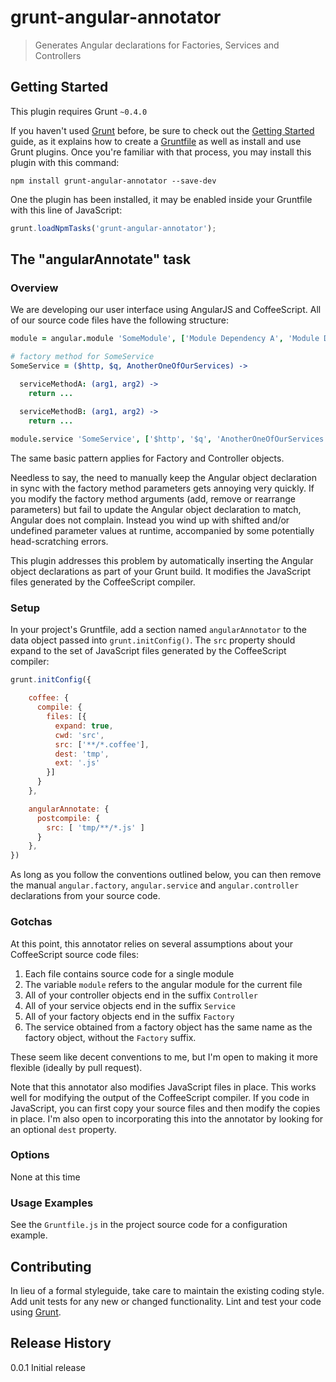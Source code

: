 # grunt-angular-annotator

> Generates Angular declarations for Factories, Services and Controllers

## Getting Started
This plugin requires Grunt `~0.4.0`

If you haven't used [Grunt](http://gruntjs.com/) before, be sure to check out the [Getting Started](http://gruntjs.com/getting-started) guide, as it explains how to create a [Gruntfile](http://gruntjs.com/sample-gruntfile) as well as install and use Grunt plugins. Once you're familiar with that process, you may install this plugin with this command:

```shell
npm install grunt-angular-annotator --save-dev
```

One the plugin has been installed, it may be enabled inside your Gruntfile with this line of JavaScript:

```js
grunt.loadNpmTasks('grunt-angular-annotator');
```

## The "angularAnnotate" task

### Overview

We are developing our user interface using AngularJS and CoffeeScript.  All of our source code files have the following structure:

```coffee
module = angular.module 'SomeModule', ['Module Dependency A', 'Module Dependency B']

# factory method for SomeService
SomeService = ($http, $q, AnotherOneOfOurServices) ->

  serviceMethodA: (arg1, arg2) ->
    return ...

  serviceMethodB: (arg1, arg2) ->
    return ...
  
module.service 'SomeService', ['$http', '$q', 'AnotherOneOfOurServices', SomeService]
```

The same basic pattern applies for Factory and Controller objects.

Needless to say, the need to manually keep the Angular object declaration in sync with the factory method parameters gets annoying very quickly.  If you modify the factory method arguments (add, remove or rearrange parameters) but fail to update the Angular object declaration to match, Angular does not complain.  Instead you wind up with shifted and/or undefined parameter values at runtime, accompanied by some potentially head-scratching errors.

This plugin addresses this problem by automatically inserting the
Angular object declarations as part of your Grunt build.  It modifies the
JavaScript files generated by the CoffeeScript compiler.

### Setup

In your project's Gruntfile, add a section named `angularAnnotator` to the data object passed into `grunt.initConfig()`.  The `src` property should expand to the set of JavaScript files generated by the CoffeeScript compiler:

```js
grunt.initConfig({

    coffee: {
      compile: {
        files: [{
          expand: true,
          cwd: 'src',
          src: ['**/*.coffee'],
          dest: 'tmp',
          ext: '.js'
        }]
      }
    },

    angularAnnotate: {
      postcompile: {
        src: [ 'tmp/**/*.js' ]
      }
    },
})
```

As long as you follow the conventions outlined below, you can then remove the manual `angular.factory`, `angular.service` and `angular.controller` declarations from your source code.

### Gotchas

At this point, this annotator relies on several assumptions about your CoffeeScript source code files:

  1.  Each file contains source code for a single module
  1.  The variable `module` refers to the angular module for the current file
  1.  All of your controller objects end in the suffix `Controller`
  1.  All of your service objects end in the suffix `Service`
  1.  All of your factory objects end in the suffix `Factory`
  1.  The service obtained from a factory object has the same name as the factory object, without the `Factory` suffix.

These seem like decent conventions to me, but I'm open to making it more flexible (ideally by pull request).

Note that this annotator also modifies JavaScript files in place.  This works well for modifying the output of the CoffeeScript compiler.  If you code in JavaScript, you can first copy your source files and then modify the copies in place.  I'm also open to incorporating this into the annotator by looking for an optional `dest` property.

### Options

None at this time

### Usage Examples

See the `Gruntfile.js` in the project source code for a configuration example.

## Contributing
In lieu of a formal styleguide, take care to maintain the existing coding style. Add unit tests for any new or changed functionality. Lint and test your code using [Grunt](http://gruntjs.com/).

## Release History

0.0.1 Initial release

